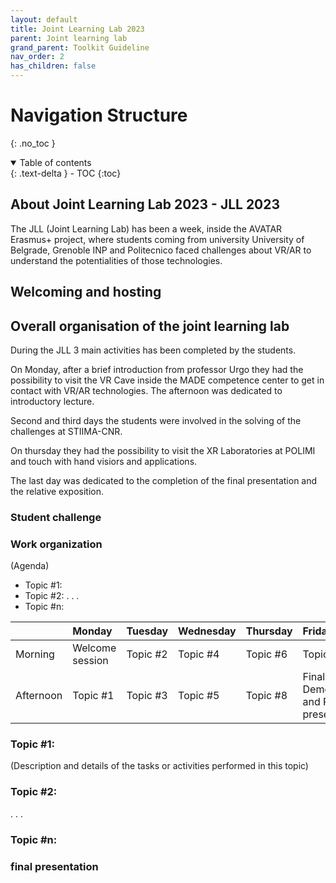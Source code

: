 ```yaml
---
layout: default
title: Joint Learning Lab 2023
parent: Joint learning lab
grand_parent: Toolkit Guideline
nav_order: 2
has_children: false
---
```

# Navigation Structure
{: .no_toc }

<details open markdown="block">
  <summary>
    Table of contents
  </summary>
  {: .text-delta }
- TOC
{:toc}
</details>

## About Joint Learning Lab 2023 - JLL 2023
The JLL (Joint Learning Lab) has been a week, inside the AVATAR Erasmus+ project, where students coming from university University of Belgrade, Grenoble INP and Politecnico faced challenges about VR/AR to understand the potentialities of those technologies.
## Welcoming and hosting

## Overall organisation of the joint learning lab 
During the JLL 3 main activities has been completed by the students. 

On Monday, after a brief introduction from professor Urgo they had the possibility to visit the VR Cave inside the MADE competence center to get in contact with VR/AR technologies. The afternoon was dedicated to introductory lecture.

Second and third days the students were involved in the solving of the challenges at STIIMA-CNR.

On thursday they had the possibility to visit the XR Laboratories at POLIMI and touch with hand visiors and applications.

The last day was dedicated to the completion of the final presentation and the relative exposition.
### Student challenge

### Work organization
(Agenda)

- Topic #1:
- Topic #2:
.
.
.
- Topic #n:



|          | Monday         | Tuesday   | Wednesday | Thursday  | Friday    |
|:---------|:---------------|:----------|:----------|:----------|:----------|
| Morning  | Welcome session| Topic #2  | Topic #4  | Topic #6  | Topic #8  |
| Afternoon| Topic #1        | Topic #3 |Topic #5 |   Topic #8  |Final Demostration and Project presentation |


### Topic #1: 
(Description and details of the tasks or activities performed in this topic)

### Topic #2:
.
.
.
### Topic #n: 

### final presentation
